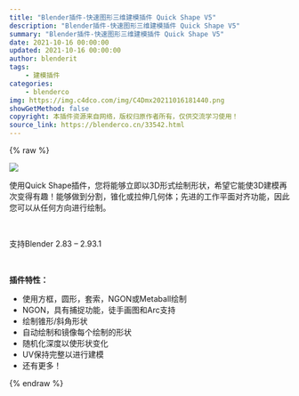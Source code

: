 ```yaml
---
title: "Blender插件-快速图形三维建模插件 Quick Shape V5"
description: "Blender插件-快速图形三维建模插件 Quick Shape V5"
summary: "Blender插件-快速图形三维建模插件 Quick Shape V5"
date: 2021-10-16 00:00:00
updated: 2021-10-16 00:00:00
author: blenderit
tags: 
    - 建模插件
categories:
    - blenderco
img: https://img.c4dco.com/img/C4Dmx20211016181440.png
showGetMethod: false
copyright: 本插件资源来自网络，版权归原作者所有，仅供交流学习使用！
source_link: https://blenderco.cn/33542.html
---
```


{% raw %}
<p><img class="aligncenter" src="https://img.c4dco.com/img/C4Dmx20211016181440.png"></p><p>使用Quick Shape插件，您将能够立即以3D形式绘制形状，希望它能使3D建模再次变得有趣！能够做到分割，锥化或拉伸几何体；先进的工作平面对齐功能，因此您可以从任何方向进行绘制。</p><p> </p><p>支持Blender 2.83 – 2.93.1</p><p> </p><p><strong>插件特性：</strong></p><ul>
<li>使用方框，圆形，套索，NGON或Metaball绘制</li>
<li>NGON，具有捕捉功能，徒手画图和Arc支持</li>
<li>绘制锥形/斜角形状</li>
<li>自动绘制和镜像每个绘制的形状</li>
<li>随机化深度以使形状变化</li>
<li>UV保持完整以进行建模</li>
<li>还有更多！</li>
</ul>
<div style="display: none">blenderco</div>
{% endraw %}